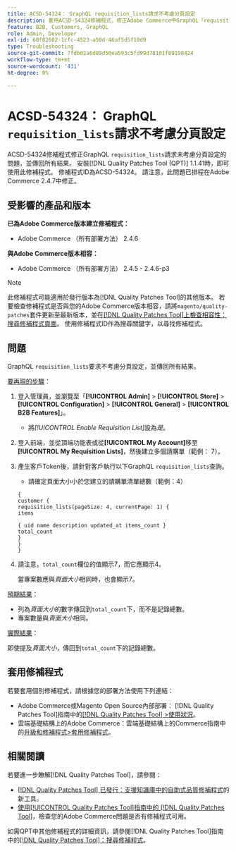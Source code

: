 ```yaml
---
title: ACSD-54324： GraphQL requisition_lists請求不考慮分頁設定
description: 套用ACSD-54324修補程式，修正Adobe Commerce中GraphQL「requisition_lists」請求不考慮分頁設定並傳回所有結果的問題。
feature: B2B, Customers, GraphQL
role: Admin, Developer
exl-id: 60f82602-1cfc-4523-a50d-46af5d5f10d9
type: Troubleshooting
source-git-commit: 7fdb02a6d89d50ea593c5fd99d78101f89198424
workflow-type: tm+mt
source-wordcount: '431'
ht-degree: 0%

---
```


# ACSD-54324： GraphQL `requisition_lists`請求不考慮分頁設定

ACSD-54324修補程式修正GraphQL `requisition_lists`請求未考慮分頁設定的問題，並傳回所有結果。 安裝[!DNL Quality Patches Tool (QPT)] 1.1.41時，即可使用此修補程式。 修補程式ID為ACSD-54324。 請注意，此問題已排程在Adobe Commerce 2.4.7中修正。

## 受影響的產品和版本

**已為Adobe Commerce版本建立修補程式：**

* Adobe Commerce （所有部署方法） 2.4.6

**與Adobe Commerce版本相容：**

* Adobe Commerce （所有部署方法） 2.4.5 - 2.4.6-p3

>[!NOTE]
>
>此修補程式可能適用於發行版本為[!DNL Quality Patches Tool]的其他版本。 若要檢查修補程式是否與您的Adobe Commerce版本相容，請將`magento/quality-patches`套件更新至最新版本，並在[[!DNL Quality Patches Tool]上檢查相容性：搜尋修補程式頁面](https://experienceleague.adobe.com/tools/commerce-quality-patches/index.html?lang=zh-Hant)。 使用修補程式ID作為搜尋關鍵字，以尋找修補程式。

## 問題

GraphQL `requisition_lists`要求不考慮分頁設定，並傳回所有結果。

<u>要再現的步驟</u>：

1. 登入管理員，並瀏覽至「**[!UICONTROL Admin]** > **[!UICONTROL Store]** > **[!UICONTROL Configuration]** > **[!UICONTROL General]** > **[!UICONTROL B2B Features]**」。

   * 將&#x200B;*[!UICONTROL Enable Requisition List]*&#x200B;設為&#x200B;*是*。

1. 登入前端，並從頂端功能表或從&#x200B;**[!UICONTROL My Account]**&#x200B;移至&#x200B;**[!UICONTROL My Requisition Lists]**，然後建立多個請購單（範例： 7）。
1. 產生客戶Token後，請針對客戶執行以下GraphQL `requisition_lists`查詢。

   * 請確定頁面大小小於您建立的請購單清單總數（範例：4）

   ```
   {
   customer {
   requisition_lists(pageSize: 4, currentPage: 1) {
   items
   
   { uid name description updated_at items_count }
   total_count
   }
   }
   }
   ```

1. 請注意，`total_count`欄位的值顯示7，而它應顯示4。

   當專案數應與&#x200B;*頁面大小*&#x200B;相同時，也會顯示7。

<u>預期結果</u>：

* 列為&#x200B;*頁面大小*&#x200B;的數字傳回到`total_count`下，而不是記錄總數。
* 專案數量與&#x200B;*頁面大小*&#x200B;相同。

<u>實際結果</u>：

即使提及&#x200B;*頁面大小*，傳回到`total_count`下的記錄總數。

## 套用修補程式

若要套用個別修補程式，請根據您的部署方法使用下列連結：

* Adobe Commerce或Magento Open Source內部部署： [!DNL Quality Patches Tool]指南中的[[!DNL Quality Patches Tool] >使用狀況](/help/tools/quality-patches-tool/usage.md)。
* 雲端基礎結構上的Adobe Commerce：雲端基礎結構上的Commerce指南中的[升級和修補程式>套用修補程式](https://experienceleague.adobe.com/docs/commerce-cloud-service/user-guide/develop/upgrade/apply-patches.html?lang=zh-Hant)。

## 相關閱讀

若要進一步瞭解[!DNL Quality Patches Tool]，請參閱：

* [[!DNL Quality Patches Tool] 已發行：支援知識庫中的自助式品質修補程式](https://experienceleague.adobe.com/zh-hant/docs/commerce-operations/tools/quality-patches-tool/quality-patches-tool-to-self-serve-quality-patches)的新工具。
* [使用[!UICONTROL Quality Patches Tool]指南中的 [!DNL Quality Patches Tool]](/help/tools/quality-patches-tool/patches-available-in-qpt/check-patch-for-magento-issue-with-magento-quality-patches.md)，檢查您的Adobe Commerce問題是否有修補程式可用。


如需QPT中其他修補程式的詳細資訊，請參閱[!DNL Quality Patches Tool]指南中的[[!DNL Quality Patches Tool]：搜尋修補程式](https://experienceleague.adobe.com/tools/commerce-quality-patches/index.html?lang=zh-Hant)。
